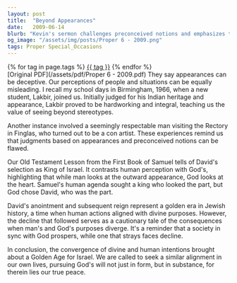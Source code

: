 ```yaml
---
layout: post
title:  "Beyond Appearances"
date:   2009-06-14
blurb: "Kevin's sermon challenges preconceived notions and emphasizes the importance of looking beyond outward appearances to see the true character of individuals. Drawing from the story of David's anointment in the Old Testament, he illustrates how God's perception differs from man's, focusing on the heart rather than external qualities. The sermon encourages us to align our purposes with God's, seeking substance over form for lasting peace and prosperity."
og_image: "/assets/img/posts/Proper 6 - 2009.png"
tags: Proper Special_Occasions
---    
```

<div class="tag-pills">
    {% for tag in page.tags %}
    <a href="{{ site.baseurl }}/tag/{{ tag | slugify }}" class="tag-pill">{{ tag }}</a>
    {% endfor %}
</div>
[Original PDF](/assets/pdf/Proper 6 - 2009.pdf)
They say appearances can be deceptive. Our perceptions of people and situations can be equally misleading. I recall my school days in Birmingham, 1966, when a new student, Lakbir, joined us. Initially judged for his Indian heritage and appearance, Lakbir proved to be hardworking and integral, teaching us the value of seeing beyond stereotypes.

Another instance involved a seemingly respectable man visiting the Rectory in Finglas, who turned out to be a con artist. These experiences remind us that judgments based on appearances and preconceived notions can be flawed.

Our Old Testament Lesson from the First Book of Samuel tells of David's selection as King of Israel. It contrasts human perception with God's, highlighting that while man looks at the outward appearance, God looks at the heart. Samuel's human agenda sought a king who looked the part, but God chose David, who was the part.

David's anointment and subsequent reign represent a golden era in Jewish history, a time when human actions aligned with divine purposes. However, the decline that followed serves as a cautionary tale of the consequences when man's and God's purposes diverge. It's a reminder that a society in sync with God prospers, while one that strays faces decline.

In conclusion, the convergence of divine and human intentions brought about a Golden Age for Israel. We are called to seek a similar alignment in our own lives, pursuing God's will not just in form, but in substance, for therein lies our true peace.
